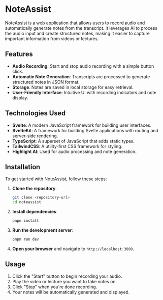 # NoteAssist

NoteAssist is a web application that allows users to record audio and automatically generate notes from the transcript. It leverages AI to process the audio input and create structured notes, making it easier to capture important information from videos or lectures.

## Features

- **Audio Recording**: Start and stop audio recording with a simple button click.
- **Automatic Note Generation**: Transcripts are processed to generate structured notes in JSON format.
- **Storage**: Notes are saved in local storage for easy retrieval.
- **User-Friendly Interface**: Intuitive UI with recording indicators and note display.

## Technologies Used

- **Svelte**: A modern JavaScript framework for building user interfaces.
- **SvelteKit**: A framework for building Svelte applications with routing and server-side rendering.
- **TypeScript**: A superset of JavaScript that adds static types.
- **TailwindCSS**: A utility-first CSS framework for styling.
- **Highlight AI**: Used for audio processing and note generation.

## Installation

To get started with NoteAssist, follow these steps:

1. **Clone the repository**:

   ```bash
   git clone <repository-url>
   cd noteassist
   ```

2. **Install dependencies**:

   ```bash
   pnpm install
   ```

3. **Run the development server**:

   ```bash
   pnpm run dev
   ```

4. **Open your browser** and navigate to `http://localhost:3000`.

## Usage

1. Click the "Start" button to begin recording your audio.
2. Play the video or lecture you want to take notes on.
3. Click "Stop" when you're done recording.
4. Your notes will be automatically generated and displayed.
